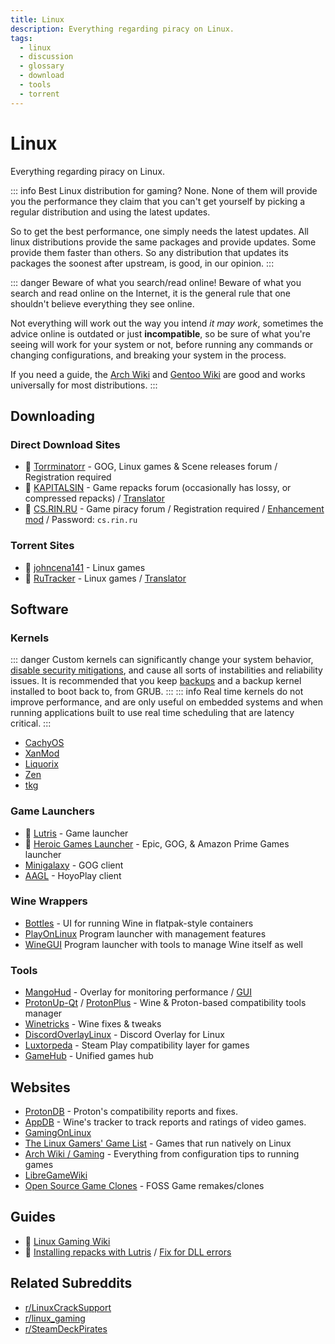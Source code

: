 ```yaml
---
title: Linux
description: Everything regarding piracy on Linux.
tags:
  - linux
  - discussion
  - glossary
  - download
  - tools
  - torrent
---
```


# Linux

Everything regarding piracy on Linux.

::: info Best Linux distribution for gaming?
None. None of them will provide you the performance they claim that you can't get yourself by picking a regular distribution and using the latest updates.

So to get the best performance, one simply needs the latest updates. All linux distributions provide the same packages and provide updates.
Some provide them faster than others. So any distribution that updates its packages the soonest after upstream, is good, in our opinion.
:::

::: danger Beware of what you search/read online!
Beware of what you search and read online on the Internet, it is the general rule that one shouldn't believe everything they see online.

Not everything will work out the way you intend *it may work*, sometimes the advice online is outdated or just **incompatible**, so be sure of what you're seeing will work for your system or not, before running any commands or changing configurations, and breaking your system in the process.

If you need a guide, the [Arch Wiki](https://wiki.archlinux.org) and [Gentoo Wiki](https://wiki.gentoo.org/) are good and works universally for most distributions.
:::

## Downloading

### Direct Download Sites

- :star2: [Torrminatorr](https://forum.torrminatorr.com) - GOG, Linux games & Scene
  releases forum / Registration required
- :star2: [KAPITALSIN](https://kapitalsin.com/forum) - Game repacks forum
  (occasionally has lossy, or compressed repacks) /
  [Translator](useful.md#translator)
- :star2: [CS.RIN.RU](https://cs.rin.ru/forum) - Game piracy forum / Registration
  required /
  [Enhancement mod](https://github.com/SubZeroPL/cs-rin-ru-enhanced-mod) /
  Password: `cs.rin.ru`

### Torrent Sites

- :star2: [johncena141](https://1337x.to/user/johncena141/) - Linux games
- :star2: [RuTracker](https://rutracker.org/forum/viewforum.php?f=899) - Linux games
  / [Translator](useful.md#translator)

## Software

### Kernels

::: danger
Custom kernels can significantly change your system behavior, [disable security mitigations](https://wiki.archlinux.org/index.php/Kernel_parameters), and cause all sorts of instabilities and reliability issues. It is recommended that you keep [backups](https://wiki.archlinux.org/title/Backup) and a backup kernel installed to boot back to, from GRUB.
:::
::: info
Real time kernels do not improve performance, and are only useful on embedded systems and when running applications built to use real time scheduling that are latency critical.
:::

- [CachyOS](https://github.com/CachyOS/linux-cachyos)
- [XanMod](https://xanmod.org)    
- [Liquorix](https://liquorix.net)          
- [Zen](https://github.com/zen-kernel/zen-kernel)
- [tkg](https://github.com/Frogging-Family/linux-tkg) 

### Game Launchers

- :star2: [Lutris](https://lutris.net) - Game launcher
- :star2: [Heroic Games Launcher](https://heroicgameslauncher.com) - Epic, GOG, &
  Amazon Prime Games launcher
- [Minigalaxy](https://sharkwouter.github.io/minigalaxy) - GOG client
- [AAGL](https://github.com/an-anime-team/an-anime-game-launcher) - HoyoPlay client

### Wine Wrappers
- [Bottles](https://usebottles.com) - UI for running Wine in flatpak-style containers
- [PlayOnLinux](https://www.playonlinux.com/en/) Program launcher with management features
- [WineGUI](https://gitlab.melroy.org/melroy/winegui) Program launcher with tools to manage Wine itself as well

### Tools

- [MangoHud](https://github.com/flightlessmango/MangoHud) - Overlay for
  monitoring performance / [GUI](https://github.com/benjamimgois/goverlay)
- [ProtonUp-Qt](https://github.com/DavidoTek/ProtonUp-Qt) / [ProtonPlus](https://github.com/Vysp3r/ProtonPlus) - Wine & Proton-based compatibility tools manager
- [Winetricks](https://github.com/Winetricks/winetricks) - Wine fixes & tweaks
- [DiscordOverlayLinux](https://github.com/trigg/Discover) - Discord Overlay for Linux
- [Luxtorpeda](https://github.com/luxtorpeda-dev/luxtorpeda) - Steam Play compatibility layer for games
- [GameHub](https://tkashkin.github.io/projects/gamehub) - Unified games hub

## Websites

- [ProtonDB](https://www.protondb.com) - Proton's compatibility reports and fixes.
- [AppDB](https://appdb.winehq.org) - Wine's tracker to track reports and ratings of video games.
- [GamingOnLinux](https://www.gamingonlinux.com)
- [The Linux Gamers' Game List](https://www.icculus.org/lgfaq/gamelist.php) - Games that run natively on Linux
- [Arch Wiki / Gaming](https://wiki.archlinux.org/index.php/Gaming) - Everything from configuration tips to running games
- [LibreGameWiki](https://libregamewiki.org/Main_Page)
- [Open Source Game Clones](https://osgameclones.com/) - FOSS Game remakes/clones

## Guides

- :star2: [Linux Gaming Wiki](https://linux-gaming.kwindu.eu/index.php)
- :star2: [Installing repacks with Lutris](https://www.reddit.com/r/LinuxCrackSupport/comments/yqfirv/how_to_install_fitgirl_or_dodi_windows_repacks_in)
  /
  [Fix for DLL errors](https://reddit.com/r/LinuxCrackSupport/comments/tirarp/psa_when_installing_repacks_with_custom_wine)

## Related Subreddits

- [r/LinuxCrackSupport](https://www.reddit.com/r/LinuxCrackSupport)
- [r/linux_gaming](https://www.reddit.com/r/linux_gaming)
- [r/SteamDeckPirates](https://www.reddit.com/r/SteamDeckPirates)

